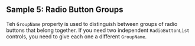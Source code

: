 ## Sample 5: Radio Button Groups

Teh `GroupName` property is used to distinguish between groups of radio buttons that belong together. If you need two independent `RadioButtonList` controls, you need to give each one a different `GroupName`.
